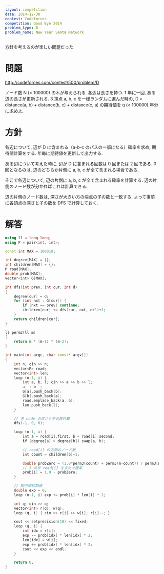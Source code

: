```yaml
---
layout: competition
date: 2014-12-30
contest: Codeforces
competition: Good Bye 2014
problem_type: D
problem_name: New Year Santa Network
---
```


方針を考えるのが楽しい問題だった.

# 問題

<http://codeforces.com/contest/500/problem/D>

ノード数 N (< 100000) の木が与えられる. 各辺は長さを持つ. 1 年に一回, ある辺の長さが更新される. 3 頂点 a, b, c を一様ランダムに選んだ時の, D = distance(a, b) + distance(b, c) + distance(c, a) の期待値を q (< 100000) 年分に求めよ.

# 方針

各辺について, 辺が D に含まれる（a-b-c のパスの一部になる）確率を求め, 期待値計算をする. 年毎に期待値を更新して出力する.

ある辺について考えた時に, 辺が D に含まれる回数は 0 回または 2 回である. 0 回となるのは, 辺のどちらか片側に a, b, c が全て含まれる場合である.

そこで各辺について, 辺の片側に a, b, c が全て含まれる確率を計算する. 辺の片側のノード数が分かればこれは計算できる.

辺の片側のノード数は, 深さが大きい方の端点の子の数と一致する. よって事前に各頂点の深さと子の数を DFS で計算しておく.

# 解答

```cpp
using ll = long long;
using P = pair<int, int>;

const int MAX = 100010;

int degree[MAX] = {};
int children[MAX] = {};
P road[MAX];
double prob[MAX];
vector<int> G[MAX];

int dfs(int prev, int cur, int d)
{
    degree[cur] = d;
    for (int nxt : G[cur]) {
        if (nxt == prev) continue;
        children[cur] += dfs(cur, nxt, d+1)+1;
    }
    return children[cur];
}

ll perm3(ll m)
{
    return m * (m-1) * (m-2);
}

int main(int argc, char const* argv[])
{
    int n; cin >> n;
    vector<P> road;
    vector<int> len;
    loop (n-1, i) {
        int a, b, l; cin >> a >> b >> l;
        a--; b--;
        G[a].push_back(b);
        G[b].push_back(a);
        road.emplace_back(a, b);
        len.push_back(l);
    }

    // 各 node の深さと子の数計算
    dfs(-1, 0, 0);

    loop (n-1, i) {
        int a = road[i].first, b = road[i].second;
        if (degree[a] > degree[b]) swap(a, b);

        // road[i] の方側のノード数
        int count = children[b]+1;

        double probZero = (1.0*perm3(count) + perm3(n-count)) / perm3(n);
        // 3 点が road[i] をまたぐ確率
        prob[i] = 1.0 - probZero;
    }

    // 期待値初期値
    double exp = 0;
    loop (n-1, i) exp += prob[i] * len[i] * 2;

    int q; cin >> q;
    vector<int> r(q), w(q);
    loop (q, i) { cin >> r[i] >> w[i]; r[i]--; }

    cout << setprecision(10) << fixed;
    loop (q, i) {
        int idx = r[i];
        exp -= prob[idx] * len[idx] * 2;
        len[idx] = w[i];
        exp += prob[idx] * len[idx] * 2;
        cout << exp << endl;
    }

    return 0;
}
```

